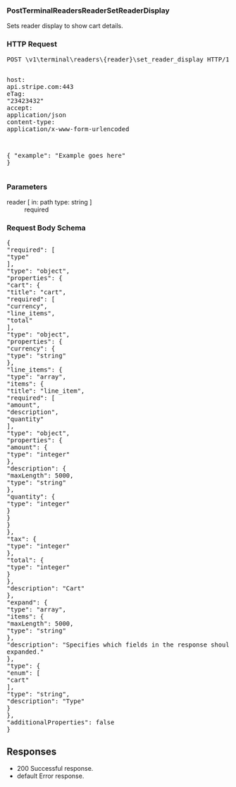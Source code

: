 <!DOCTYPE html><html><head><title></title><link rel="stylesheet" href="../OpenApi.css"/><meta charset="utf-8"/><meta name="viewport" content="width=device-width, initial-scale=1"/></head><body><article><section  class="requestOverview"><h1  class="requestSummary">PostTerminalReadersReaderSetReaderDisplay</h1><p  class="requestDescription"><p>Sets reader display to show cart details.</p></p></section><section  class="http"><h3>HTTP Request</h3><pre  class="httpExample"><span  class="requestLine">POST</span> <span  class="httpTarget">\v1\terminal\readers\{reader}\set_reader_display</span> <span  class="httpVersion">HTTP/1.1</span>
<span  class="headerLine">host</span>: <span  class="headerValue">api.stripe.com:443</span>
<span  class="headerLine">eTag</span>: <span  class="headerValue">"23423432"</span>
<span  class="headerLine">accept</span>: <span  class="headerValue">application/json</span>
<span  class="headerLine">content-type</span>: <span  class="headerValue">application/x-www-form-urlencoded</span>

{ &quot;example&quot;: &quot;Example goes here&quot; }</pre></section><dl  class="parameters"><h3>Parameters</h3><dt  class="parameter"><span  class="parameterName">reader</span> [ in: <span  class="parameterLocation">path</span> type: <span  class="parameterType">string</span> ]</dt><dd  class="parameter"><span  class="parameterDescription"></span> <span  class="parameterRequired">required</span></dd></dl><section  class="requestContent"><h3>Request Body Schema</h3><pre  class="schema">{&#xA;  &quot;required&quot;: [&#xA;    &quot;type&quot;&#xA;  ],&#xA;  &quot;type&quot;: &quot;object&quot;,&#xA;  &quot;properties&quot;: {&#xA;    &quot;cart&quot;: {&#xA;      &quot;title&quot;: &quot;cart&quot;,&#xA;      &quot;required&quot;: [&#xA;        &quot;currency&quot;,&#xA;        &quot;line_items&quot;,&#xA;        &quot;total&quot;&#xA;      ],&#xA;      &quot;type&quot;: &quot;object&quot;,&#xA;      &quot;properties&quot;: {&#xA;        &quot;currency&quot;: {&#xA;          &quot;type&quot;: &quot;string&quot;&#xA;        },&#xA;        &quot;line_items&quot;: {&#xA;          &quot;type&quot;: &quot;array&quot;,&#xA;          &quot;items&quot;: {&#xA;            &quot;title&quot;: &quot;line_item&quot;,&#xA;            &quot;required&quot;: [&#xA;              &quot;amount&quot;,&#xA;              &quot;description&quot;,&#xA;              &quot;quantity&quot;&#xA;            ],&#xA;            &quot;type&quot;: &quot;object&quot;,&#xA;            &quot;properties&quot;: {&#xA;              &quot;amount&quot;: {&#xA;                &quot;type&quot;: &quot;integer&quot;&#xA;              },&#xA;              &quot;description&quot;: {&#xA;                &quot;maxLength&quot;: 5000,&#xA;                &quot;type&quot;: &quot;string&quot;&#xA;              },&#xA;              &quot;quantity&quot;: {&#xA;                &quot;type&quot;: &quot;integer&quot;&#xA;              }&#xA;            }&#xA;          }&#xA;        },&#xA;        &quot;tax&quot;: {&#xA;          &quot;type&quot;: &quot;integer&quot;&#xA;        },&#xA;        &quot;total&quot;: {&#xA;          &quot;type&quot;: &quot;integer&quot;&#xA;        }&#xA;      },&#xA;      &quot;description&quot;: &quot;Cart&quot;&#xA;    },&#xA;    &quot;expand&quot;: {&#xA;      &quot;type&quot;: &quot;array&quot;,&#xA;      &quot;items&quot;: {&#xA;        &quot;maxLength&quot;: 5000,&#xA;        &quot;type&quot;: &quot;string&quot;&#xA;      },&#xA;      &quot;description&quot;: &quot;Specifies which fields in the response should be expanded.&quot;&#xA;    },&#xA;    &quot;type&quot;: {&#xA;      &quot;enum&quot;: [&#xA;        &quot;cart&quot;&#xA;      ],&#xA;      &quot;type&quot;: &quot;string&quot;,&#xA;      &quot;description&quot;: &quot;Type&quot;&#xA;    }&#xA;  },&#xA;  &quot;additionalProperties&quot;: false&#xA;}</pre></section><section  class="responses"><h2>Responses</h2><ul  class="responses"><li  class="response"><span  class="statusLine">200</span> <span  class="statusDescription">Successful response.</span></li><li  class="response"><span  class="statusLine">default</span> <span  class="statusDescription">Error response.</span></li></ul></section></article></body></html>